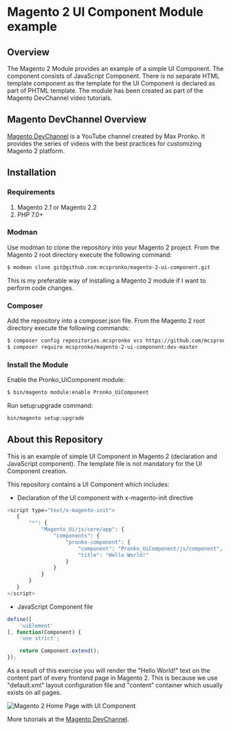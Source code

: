 # Magento 2 UI Component Module example

## Overview
The Magento 2 Module provides an example of a simple UI Component. The component consists of JavaScript Component. There is no separate HTML template component as the template for the UI Component is declared as part of PHTML template. The module has been created as part of the Magento DevChannel video tutorials.

## Magento DevChannel Overview
[Magento DevChannel](https://www.youtube.com/maxpronko) is a YouTube channel created by Max Pronko. It provides the series of videos with the best practices for customizing Magento 2 platform.

## Installation

### Requirements
1. Magento 2.1 or Magento 2.2
2. PHP 7.0+

### Modman
Use modman to clone the repository into your Magento 2 project. From the Magento 2 root directory execute the following command:
```bash
$ modman clone git@github.com:mcspronko/magento-2-ui-component.git
```

This is my preferable way of installing a Magento 2 module if I want to perform code changes.

### Composer
Add the repository into a composer.json file. From the Magento 2 root directory execute the following commands:
```bash
$ composer config repositories.mcspronko vcs https://github.com/mcspronko/magento-2-ui-component
$ composer require mcspronko/magento-2-ui-component:dev-master
```
### Install the Module
Enable the Pronko_UiComponent module:
```bash
$ bin/magento module:enable Pronko_UiComponent
```

Run setup:upgrade command:
```bash
bin/magento setup:upgrade
```

## About this Repository
This is an example of simple UI Component in Magento 2 (declaration and JavaScript component). The template file is not mandatory for the UI Component creation.

This repository contains a UI Component which includes:
* Declaration of the UI component with x-magento-init directive

```php
<script type="text/x-magento-init">
   {
       "*": {
           "Magento_Ui/js/core/app": {
               "components": {
                   "pronko-component": {
                       "component": "Pronko_UiComponent/js/component",
                       "title": "Hello World!"
                   }
               }
           }
       }
   }
</script>
```

* JavaScript Component file
```javascript
define([
    'uiElement'
], function(Component) {
    'use strict';

    return Component.extend();
});
```

As a result of this exercise you will render the "Hello World!" text on the content part of every frontend page in Magento 2. This is because we use "default.xml" layout configuration file and "content" container which usually exists on all pages. 

![Magento 2 Home Page with UI Component](https://github.com/mcspronko/magento-2-ui-component/blob/master/docs/simple-ui-component-magento-devchannel.png)

More tutorials at the [Magento DevChannel](https://www.youtube.com/maxpronko).
